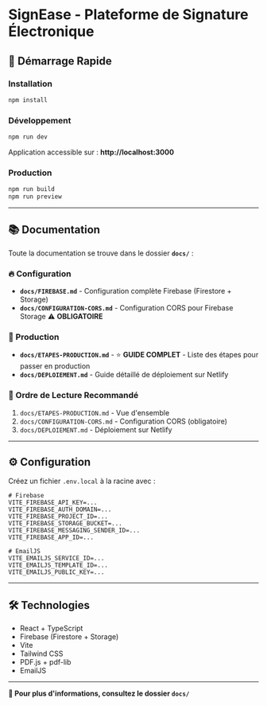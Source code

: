 # SignEase - Plateforme de Signature Électronique

## 🚀 Démarrage Rapide

### Installation

```bash
npm install
```

### Développement

```bash
npm run dev
```

Application accessible sur : **http://localhost:3000**

### Production

```bash
npm run build
npm run preview
```

---

## 📚 Documentation

Toute la documentation se trouve dans le dossier **`docs/`** :

### **🔥 Configuration**
- **`docs/FIREBASE.md`** - Configuration complète Firebase (Firestore + Storage)
- **`docs/CONFIGURATION-CORS.md`** - Configuration CORS pour Firebase Storage ⚠️ **OBLIGATOIRE**

### **🚀 Production**
- **`docs/ETAPES-PRODUCTION.md`** - ⭐ **GUIDE COMPLET** - Liste des étapes pour passer en production
- **`docs/DEPLOIEMENT.md`** - Guide détaillé de déploiement sur Netlify

### **📖 Ordre de Lecture Recommandé**
1. `docs/ETAPES-PRODUCTION.md` - Vue d'ensemble
2. `docs/CONFIGURATION-CORS.md` - Configuration CORS (obligatoire)
3. `docs/DEPLOIEMENT.md` - Déploiement sur Netlify

---

## ⚙️ Configuration

Créez un fichier `.env.local` à la racine avec :

```env
# Firebase
VITE_FIREBASE_API_KEY=...
VITE_FIREBASE_AUTH_DOMAIN=...
VITE_FIREBASE_PROJECT_ID=...
VITE_FIREBASE_STORAGE_BUCKET=...
VITE_FIREBASE_MESSAGING_SENDER_ID=...
VITE_FIREBASE_APP_ID=...

# EmailJS
VITE_EMAILJS_SERVICE_ID=...
VITE_EMAILJS_TEMPLATE_ID=...
VITE_EMAILJS_PUBLIC_KEY=...
```

---

## 🛠️ Technologies

- React + TypeScript
- Firebase (Firestore + Storage)
- Vite
- Tailwind CSS
- PDF.js + pdf-lib
- EmailJS

---

**📖 Pour plus d'informations, consultez le dossier `docs/`**

